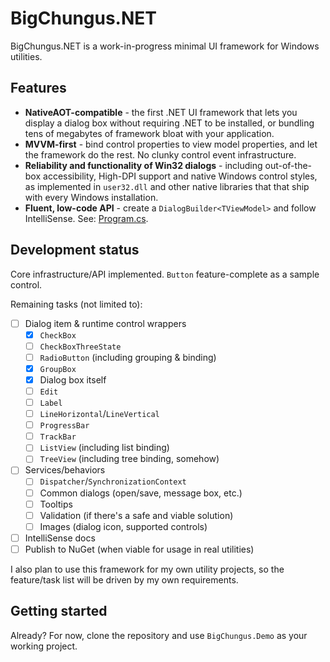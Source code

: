 # BigChungus.NET

BigChungus.NET is a work-in-progress minimal UI framework for Windows utilities.

## Features
- **NativeAOT-compatible** - the first .NET UI framework that lets you display a dialog box without requiring .NET to be installed, or bundling tens of megabytes of framework bloat with your application.
- **MVVM-first** - bind control properties to view model properties, and let the framework do the rest. No clunky control event infrastructure.
- **Reliability and functionality of Win32 dialogs** - including out-of-the-box accessibility, High-DPI support and native Windows control styles, as implemented in `user32.dll` and other native libraries that that ship with every Windows installation.
- **Fluent, low-code API** - create a `DialogBuilder<TViewModel>` and follow IntelliSense. See: [Program.cs](https://github.com/TheLeftExit/BigChungus.NET/blob/main/BigChungus.Demo/Program.cs).

## Development status

Core infrastructure/API implemented. `Button` feature-complete as a sample control.

Remaining tasks (not limited to):

- [ ] Dialog item & runtime control wrappers
    - [x] `CheckBox`
    - [ ] `CheckBoxThreeState`
    - [ ] `RadioButton` (including grouping & binding)
    - [x] `GroupBox`
    - [x] Dialog box itself
    - [ ] `Edit`
    - [ ] `Label`
    - [ ] `LineHorizontal`/`LineVertical`
    - [ ] `ProgressBar`
    - [ ] `TrackBar`
    - [ ] `ListView` (including list binding)
    - [ ] `TreeView` (including tree binding, somehow)
- [ ] Services/behaviors
    - [ ] `Dispatcher`/`SynchronizationContext`
    - [ ] Common dialogs (open/save, message box, etc.)
    - [ ] Tooltips
    - [ ] Validation (if there's a safe and viable solution)
    - [ ] Images (dialog icon, supported controls)
- [ ] IntelliSense docs
- [ ] Publish to NuGet (when viable for usage in real utilities)
     
I also plan to use this framework for my own utility projects, so the feature/task list will be driven by my own requirements.

## Getting started

Already? For now, clone the repository and use `BigChungus.Demo` as your working project.
